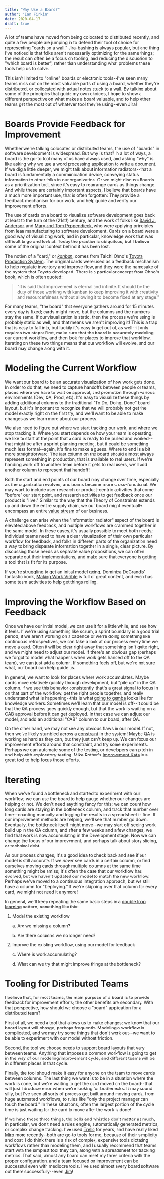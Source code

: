 ```yaml
---
title: "Why Use a Board?" 
author: "Ian Firkin"
date: 2020-04-17 
draft: true
---
```


A lot of teams have moved from being colocated to distributed recently,
and quite a few people are jumping in to defend their tool of choice for
representing "cards on a wall." Jira-bashing is always popular, but one
thing I've noticed is that folks aren't necessarily optimizing for the
same things; the result can often be a focus on tooling, and reducing
the discussion to "which board is better", rather than understanding
what problems these tools help us to solve.

This isn't limited to "online" boards or electronic tools--I've seen
many teams miss out on the most valuable parts of using a board, whether
they're distributed, or collocated with actual notes stuck to a wall. By
talking about some of the principles that guide my own choices, I hope
to show a different perspective on what makes a board valuable, and to
help other teams get the most out of whatever tool they're using--even
Jira!

Boards Provide Feedback for Improvement
=======================================

Whether we're talking colocated or distributed teams, the use of
"boards" in software development is widespread. But why is that? In a
lot of ways, a board is the go-to tool many of us have always used, and
asking "why" is like asking why we use a word processing application to
write a document. If we dig a little deeper, we might talk about
information radiators--that a board is fundamentally a communication
device, conveying status information to other folks in our organization.
Or we might discuss Boards as a prioritization tool, since it's easy to
rearrange cards as things change. And while these are certainly
important aspects, I believe that boards have a much more important use,
that is often forgotten: They provide a feedback mechanism for our work,
and help guide and verify our improvement efforts.

The use of cards on a board to visualize software development goes back
at least to the turn of the (21st!) century, and the work of folks like
[David J. Anderson](https://edu.kanban.university/users/david-anderson)
and [Mary and Tom Poppendieck](http://www.poppendieck.com/people.htm),
who were applying principles from lean manufacturing to software
development. Cards on a board were a good way of visualizing work, and
in particular, knowledge work that was difficult to go and look at.
Today the practice is ubiquitous, but I believe some of the original
context behind it has been lost.

The notion of a "card," or
[*kanban*](https://translate.google.com/?sxsrf=ALeKk01CTVci0TVZ-3Kh2ttjaaGC8xqrtQ:1586204201821&gs_lcp=CgZwc3ktYWIQAzIFCAAQgwEyAggAMgIIADICCAAyAggAMgIIADICCAAyAggAMgIIADICCAA6BAgAEEc6BQgAEJECOggIABCDARCRAkoQCBcSDDEwLTEwNWc4OWc2OUoMCBgSCDEwLTVnNWc4UMiFAVjklQFg05YBaABwAngAgAF5iAGTC5IBBDE0LjKYAQCgAQGqAQdnd3Mtd2l6&uact=5&um=1&ie=UTF-8&hl=en&client=tw-ob#view=home&op=translate&sl=ja&tl=en&text=kanban),
comes from Taichi Ohno's [Toyota Production
System](https://www.amazon.com/Toyota-Production-System-Beyond-Large-Scale/dp/0915299143/).
The original cards were used as a feedback mechanism to help regulate
inventory and improve flow, and they were the namesake of the system
that Toyota developed. There is a particular excerpt from Ohno's book,
which is often quoted:

> "It is said that improvement is eternal and infinite. It should be the
> duty of those working with kanban to keep improving it with creativity
> and resourcefulness without allowing it to become fixed at any stage."

For many teams, "the board" that everyone gathers around for 15 minutes
every day is fixed; cards might move, but the columns and the numbers
stay the same. If our visualization is static, then the process we're
using is probably static as well, and that means we aren't improving it!
This is a trap that is easy to fall into, but luckily it's easy to get
out of, as well--it only requires two steps: First, make sure that the
board is accurately modeling our current workflow, and then look for
places to improve that workflow. Iterating on these two things means
that our workflow will evolve, and our board may change along with it.

Modeling the Current Workflow
=============================

We want our board to be an accurate visualization of how work gets done.
In order to do that, we need to capture handoffs between people or
teams, places where we have to wait on approval, and promotion through
various environments (Dev, QA, Prod, etc). It's easy to visualize these
things by adding additional columns to the traditional "To Do, Doing,
Done" board layout, but it's important to recognize that we will
probably not get the model exactly right on the first try, and we'll
want to be able to make changes as we learn more about our process.

We also need to figure out where we start tracking our work, and where
we stop tracking it. Where you start depends on how your team is
operating; we like to start at the point that a card is ready to be
pulled and worked--that might be after a sprint planning meeting, but it
could be something much less formal--again, it's fine to make a guess.
Where to end is a bit more straightforward: The last column on the board
should almost always represent something in production, that is
available to real users. If we're handing work off to another team
before it gets to real users, we'll add another column to represent that
handoff! 

Both the start and end points of our board may change
over time, especially as the organization evolves, and teams become more cross-functional. We may want
to include user research or product-centric activities that come
"before" our start point, and research activities to get feedback once
our product is "live."  Similar to the way that the Theory of Constraints
extends up and down the entire supply chain, we our board might eventually
encompass an entire [value stream](https://en.wikipedia.org/wiki/Value_stream)
of our business.

A challenge can arise when the "information radiator" aspect of the
board is elevated above feedback, and multiple workflows are crammed
together in the same model. In these cases, it's usually possible to
meet both needs; individual teams need to have a clear visualization of
their own particular workflow for feedback, and folks in different parts
of the organization need a way to bring disparate information together
in a single, clear picture. By discussing those needs as separate value
propositions, we can often separate out their implementations, and make
sure that everyone is getting a tool that is fit for its purpose.

If you're struggling to get an initial model going, Dominica DeGrandis'
fantastic book, [Making Work
Visible](https://itrevolution.com/book/making-work-visible/) is full of
great content, and even has some team activities to help get things
rolling.

Improving the Workflow Based on Feedback
========================================

Once we have our initial model, we can use it for a little while, and
see how it feels. If we're using something like scrum, a sprint boundary
is a good trial period; if we aren't working on a cadence or we're doing
something like continuous retrospectives, we can take a look at our
process every time we move a card. Often it will be clear right away
that something isn't quite right, and we might need to adjust our model.
If there's an obvious gap (perhaps we forgot to model what happens when
work gets handed off to the QA team), we can just add a column. If
something feels off, but we're not sure what, our board can help guide
us.

In general, we want to look for places where work accumulates. Maybe
cards move relatively quickly through development, but "pile up" in the
QA column. If we see this behavior consistently, that's a great signal
to focus in on that part of the workflow, get the right people together,
and really understand what is happening--this is what [going to
gemba](https://www.lean.org/leanpost/Posting.cfm?LeanPostId=65) looks
like for knowledge workers. Sometimes we'll learn that our model is
off--It could be that the QA process goes quickly enough, but that the
work is waiting on a CAB approval before it can get deployed. In that
case we can adjust our model, and add an additional "CAB" column to our
board, after QA.

On the other hand, we may not see any obvious flaws in our model. If
not, then we've likely stumbled across a
[constraint](https://en.wikipedia.org/wiki/Theory_of_constraints) in the
system! Maybe QA is working as hard as they can, but they just can't
keep up. We can focus our improvement efforts around that constraint,
and try some experiments. Perhaps we can automate some of the testing,
or developers can pitch in and help with exploratory testing. Mike
Rother's [Improvement
Kata](http://www-personal.umich.edu/~mrother/The_Improvement_Kata.html)
is a great tool to help focus those efforts.

Iterating
=========

When we've found a bottleneck and started to experiment with our
workflow, we can use the board to help gauge whether our changes are
helping or not. We don't need anything fancy for this; we can count how
long cards are staying in the bottleneck column, and track that number
over time--counting manually and logging the results in a spreadsheet is
fine. If our improvement methods are helping, we'll see that number go
down. Eventually, the bottleneck itself might move--we may start off
seeing work build up in the QA column, and after a few weeks and a few
changes, we find that work is now accumulating in the Development stage.
Now we can change the focus of our improvement, and perhaps talk about
story slicing, or technical debt.

As our process changes, it's a good idea to check back and see if our
model is still accurate. If we *never* see cards in a certain column, or
find ourselves moving cards through multiple columns at the same time,
something might be amiss; it's often the case that our workflow has
evolved, but we haven't updated our model to match the new workflow.
Perhaps we've moved to a continuous integration approach, but we still
have a column for "Deploying." If we're skipping over that column for
every card, we might not need it anymore!

In general, we'll keep repeating the same basic steps in a [double loop
learning](https://en.wikipedia.org/wiki/Double-loop_learning)
pattern, something like this:

1.  Model the existing workflow

    a.  Are we missing a column?

    b.  Are there columns we no longer need?

2.  Improve the existing workflow, using our model for feedback

    c.  Where is work accumulating?

    d.  What can we try that might improve things at the bottleneck?

Tooling for Distributed Teams
=============================

I believe that, for most teams, the main purpose of a board is to
provide feedback for improvement efforts; the other benefits are
secondary. With that perspective, how should we choose a "board"
application for a distributed team?

First of all, we need a tool that allows us to make changes; we know
that our board layout will change, perhaps frequently. Modeling a
workflow is complicated, and we may try some things that don't work
out--we want to be able to experiment with our model without friction.

Second, the tool we choose needs to support board layouts that vary
between teams. Anything that imposes a common workflow is going to get
in the way of our modeling/improvement cycle, and different teams will
be in different places in that cycle.

Finally, the tool should make it easy for anyone on the team to move
cards between columns. The last thing we want is to be in a situation
where the work is done, but we're waiting to get the card moved on the
board--that will just introduce error when we're looking for
bottlenecks. It may sound silly, but I've seen all sorts of process get
built around moving cards, from huge automated workflows, to rules like
"only the project manager can touch the board." In these situations,
often the largest portion of the cycle time is just waiting for the card
to move after the work is done!

If we have these three things, the bells and whistles don't matter as
much; in particular, we don't need a rules engine, automatically
generated metrics, or complex change tracking. I've used
[Trello](https://trello.com/) for years, and have really liked
[Miro](https://miro.com/) more recently--both are go-to tools for me,
because of their simplicity and cost. I do think there is a risk of
complex, expensive tools dictating workflows rather than modeling them,
and I usually recommend that teams start with the simplest tool they
can, along with a spreadsheet for tracking metrics. That said, almost
any board can meet my three criteria with the proper configuration, and
a team focused on improvement can be successful even with mediocre
tools. I've used almost every board software out there
successfully\--even [Jira](https://www.atlassian.com/software/jira)!
